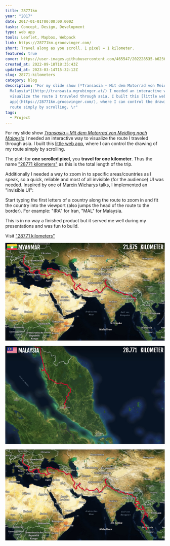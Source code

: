 ```yaml
---
title: 28771km
year: "2017"
date: 2017-01-01T00:00:00.000Z
tasks: Concept, Design, Development
type: web app
tools: Leaflet, Mapbox, Webpack
link: https://28771km.grooovinger.com/
short: Travel along as you scroll. 1 pixel = 1 kilometer.
featured: true
cover: https://user-images.githubusercontent.com/465547/202228535-b623696f-f124-4dd9-820a-4687aa321dd8.jpg
created_at: 2022-09-18T18:35:43Z
updated_at: 2023-03-14T15:32:12Z
slug: 28771-kilometers
category: blog
description: "For my slide show [*Transasia – Mit dem Motorrad von Meidling nach
  Malaysia*](http://transasia.mgrubinger.at/) I needed an interactive way to
  visualize the route I traveled through asia. I built this [little web
  app](https://28771km.grooovinger.com/), where I can control the drawing of my
  route simply by scrolling. \r"
tags:
  - Project
---
```




For my slide show [*Transasia – Mit dem Motorrad von Meidling nach Malaysia*](http://transasia.mgrubinger.at/) I needed an interactive way to visualize the route I traveled through asia. I built this [little web app](https://28771km.grooovinger.com/), where I can control the drawing of my route simply by scrolling.

The plot: for **one scrolled pixel**, you **travel for one kilometer**. Thus the name ["28771 kilometers"](https://28771km.grooovinger.com/) as this is the total length of the trip.

Additionally I needed a way to zoom in to specific areas/countries as I speak, so a quick, reliable and most of all invisible (for the audience) UI was needed. Inspired by one of [Marcin Wicharys](https://twitter.com/mwichary) talks, I implemented an "invisible UI":

Start typing the first letters of a country along the route to zoom in and fit the country into the viewport (also jumps the head of the route to the border). For example: "IRA" for Iran, "MAL" for Malaysia.

This is in no way a finished product but it served me well during my presentations and was fun to build.

Visit ["28771 kilometers"](https://28771km.grooovinger.com/)

![28771km_01](/src/content/28771-kilometers/202228535-b623696f-f124-4dd9-820a-4687aa321dd8.jpg)

![28771km_02](/src/content/28771-kilometers/202228605-95b5240b-5613-4594-ad4a-14ece003d1de.jpg)

![28771km_03](/src/content/28771-kilometers/202228617-b8a9ad9b-d4d7-4e99-981a-28d808332839.jpg)

